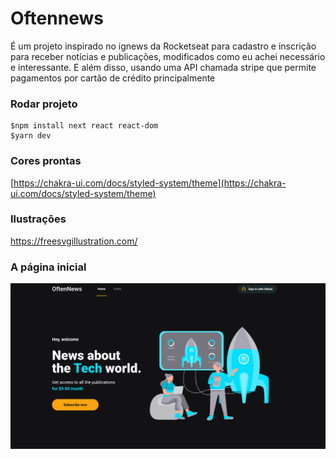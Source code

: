 # Oftennews

É um projeto inspirado no ignews da Rocketseat para cadastro e inscrição para receber notícias e publicações, modificados como eu achei necessário e interessante.
E além disso, usando uma API chamada stripe que permite pagamentos por cartão de crédito principalmente


### Rodar projeto

```
$npm install next react react-dom
$yarn dev
```
### Cores prontas

[https://chakra-ui.com/docs/styled-system/theme](https://chakra-ui.com/docs/styled-system/theme)

### Ilustrações

https://freesvgillustration.com/ 

### A página inicial

![Inicio](public/inicial.png)